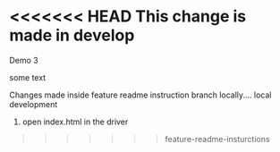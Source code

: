 <<<<<<< HEAD
This change is made in develop
=======
Demo 3

some text

Changes made inside feature readme instruction branch locally....
local development
1. open index.html in the driver
>>>>>>> feature-readme-insturctions
